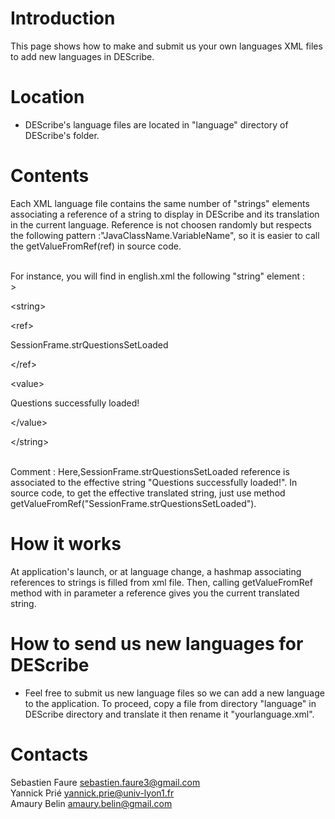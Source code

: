 # Introduction #

This page shows how to make and submit us your own languages XML files to add new languages in DEScribe.


# Location #
- DEScribe's language files are located in "language" directory of DEScribe's folder.<br />

# Contents #
Each XML language file contains the same number of "strings" elements associating a reference of a string to display in DEScribe and its translation in the current language. Reference is not choosen randomly but respects the following pattern :"JavaClassName.VariableName", so it is easier to call the getValueFromRef(ref) in source code.

<br />
For instance, you will find in english.xml the following "string" element :<br />
> 

&lt;string&gt;


> > 

&lt;ref&gt;

SessionFrame.strQuestionsSetLoaded

&lt;/ref&gt;


> > 

&lt;value&gt;

Questions successfully loaded!

&lt;/value&gt;



> 

&lt;/string&gt;


<br />Comment : Here,SessionFrame.strQuestionsSetLoaded reference is associated to the effective string "Questions successfully loaded!".
In source code, to get the effective translated string, just use method getValueFromRef("SessionFrame.strQuestionsSetLoaded").

# How it works #
At application's launch, or at language change, a hashmap associating references to strings is filled from xml file. Then, calling getValueFromRef method with in parameter a reference gives you the current translated string.

# How to send us new languages for DEScribe #
- Feel free to submit us new language files so we can add a new language to the application. To proceed, copy a file from directory "language" in DEScribe directory and translate it then rename it "yourlanguage.xml".<br />

# Contacts #
Sebastien Faure <sebastien.faure3@gmail.com><br />
Yannick Prié 	<yannick.prie@univ-lyon1.fr><br />
Amaury Belin    <amaury.belin@gmail.com><br />